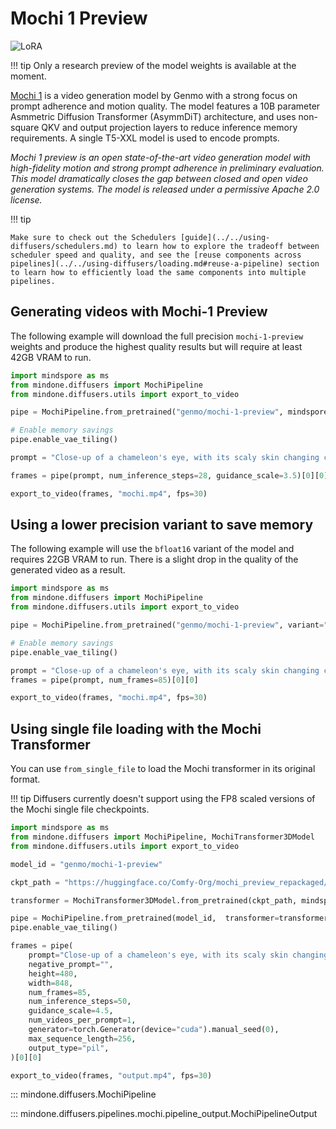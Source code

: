 <!-- Copyright 2024 The HuggingFace Team. All rights reserved.
#
# Licensed under the Apache License, Version 2.0 (the "License");
# you may not use this file except in compliance with the License.
# You may obtain a copy of the License at
#
#     http://www.apache.org/licenses/LICENSE-2.0
#
# Unless required by applicable law or agreed to in writing, software
# distributed under the License is distributed on an "AS IS" BASIS,
# WITHOUT WARRANTIES OR CONDITIONS OF ANY KIND, either express or implied.
# See the License for the specific language governing permissions and
# limitations under the License.
-->

# Mochi 1 Preview

<div class="flex flex-wrap space-x-1">
  <img alt="LoRA" src="https://img.shields.io/badge/LoRA-d8b4fe?style=flat"/>
</div>

!!! tip
    Only a research preview of the model weights is available at the moment.

[Mochi 1](https://huggingface.co/genmo/mochi-1-preview) is a video generation model by Genmo with a strong focus on prompt adherence and motion quality. The model features a 10B parameter Asmmetric Diffusion Transformer (AsymmDiT) architecture, and uses non-square QKV and output projection layers to reduce inference memory requirements. A single T5-XXL model is used to encode prompts.

*Mochi 1 preview is an open state-of-the-art video generation model with high-fidelity motion and strong prompt adherence in preliminary evaluation. This model dramatically closes the gap between closed and open video generation systems. The model is released under a permissive Apache 2.0 license.*

!!! tip

    Make sure to check out the Schedulers [guide](../../using-diffusers/schedulers.md) to learn how to explore the tradeoff between scheduler speed and quality, and see the [reuse components across pipelines](../../using-diffusers/loading.md#reuse-a-pipeline) section to learn how to efficiently load the same components into multiple pipelines.


## Generating videos with Mochi-1 Preview

The following example will download the full precision `mochi-1-preview` weights and produce the highest quality results but will require at least 42GB VRAM to run.

```python
import mindspore as ms
from mindone.diffusers import MochiPipeline
from mindone.diffusers.utils import export_to_video

pipe = MochiPipeline.from_pretrained("genmo/mochi-1-preview", mindspore_dtype=ms.float16)

# Enable memory savings
pipe.enable_vae_tiling()

prompt = "Close-up of a chameleon's eye, with its scaly skin changing color. Ultra high resolution 4k."

frames = pipe(prompt, num_inference_steps=28, guidance_scale=3.5)[0][0]

export_to_video(frames, "mochi.mp4", fps=30)
```

## Using a lower precision variant to save memory

The following example will use the `bfloat16` variant of the model and requires 22GB VRAM to run. There is a slight drop in the quality of the generated video as a result.

```python
import mindspore as ms
from mindone.diffusers import MochiPipeline
from mindone.diffusers.utils import export_to_video

pipe = MochiPipeline.from_pretrained("genmo/mochi-1-preview", variant="bf16", mindspore_dtype=ms.bfloat16)

# Enable memory savings
pipe.enable_vae_tiling()

prompt = "Close-up of a chameleon's eye, with its scaly skin changing color. Ultra high resolution 4k."
frames = pipe(prompt, num_frames=85)[0][0]

export_to_video(frames, "mochi.mp4", fps=30)
```

## Using single file loading with the Mochi Transformer

You can use `from_single_file` to load the Mochi transformer in its original format.

!!! tip
    Diffusers currently doesn't support using the FP8 scaled versions of the Mochi single file checkpoints.

```python
import mindspore as ms
from mindone.diffusers import MochiPipeline, MochiTransformer3DModel
from mindone.diffusers.utils import export_to_video

model_id = "genmo/mochi-1-preview"

ckpt_path = "https://huggingface.co/Comfy-Org/mochi_preview_repackaged/blob/main/split_files/diffusion_models/mochi_preview_bf16.safetensors"

transformer = MochiTransformer3DModel.from_pretrained(ckpt_path, mindspore_dtype=ms.bfloat16)

pipe = MochiPipeline.from_pretrained(model_id,  transformer=transformer)
pipe.enable_vae_tiling()

frames = pipe(
    prompt="Close-up of a chameleon's eye, with its scaly skin changing color. Ultra high resolution 4k.",
    negative_prompt="",
    height=480,
    width=848,
    num_frames=85,
    num_inference_steps=50,
    guidance_scale=4.5,
    num_videos_per_prompt=1,
    generator=torch.Generator(device="cuda").manual_seed(0),
    max_sequence_length=256,
    output_type="pil",
)[0][0]

export_to_video(frames, "output.mp4", fps=30)
```

::: mindone.diffusers.MochiPipeline

::: mindone.diffusers.pipelines.mochi.pipeline_output.MochiPipelineOutput
